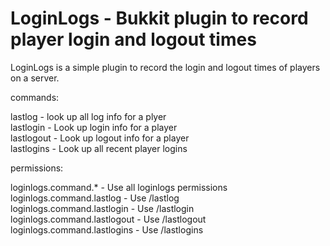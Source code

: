 # LoginLogs - Bukkit plugin to record player login and logout times

LoginLogs is a simple plugin to record the login and logout times of players on a server.  

commands:

  lastlog - look up all log  info for a plyer   
  lastlogin - Look up login info for a player   
  lastlogout - Look up logout info for a player   
  lastlogins - Look up all recent player logins

permissions:

  loginlogs.command.* - Use all loginlogs permissions   
  loginlogs.command.lastlog - Use /lastlog   
  loginlogs.command.lastlogin - Use /lastlogin   
  loginlogs.command.lastlogout - Use /lastlogout   
  loginlogs.command.lastlogins - Use /lastlogins   
